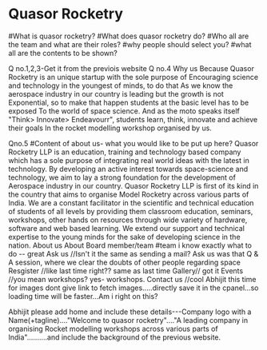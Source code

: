 # Quasor Rocketry

#What is quasor rocketry?
#What does quasor rocketry do?
#Who all are the team and what are their roles?
#why people should select you?
#what all are the contents to be shown?

Q no.1,2,3-Get it from the previois website
Q no.4 
Why us Because
Quasor Rocketry is an unique startup with the sole purpose of
Encouraging science and technology in the youngest of minds, to do that 
As we know the aerospace industry in our country is leading but the growth is not
Exponential, so to make that happen students at the basic level has to be exposed 
To the world of space science.
And as the moto speaks itself "Think> Innovate> Endeavourr", students learn, think, innovate and achieve their goals
In the rocket modelling workshop organised by us.

Qno.5
#Content of about us- what you would like to be put up here? Quasor Rocketry LLP is an education, training and technology based company which has a sole purpose of integrating real world ideas with the latest in technology. By developing an active interest towards space-science and technology, we aim to lay a strong foundation for the development of Aerospace industry in our country.
Quasor Rocketry LLP is first of its kind in the country that aims to organise Model Rocketry across various parts of India. We are a constant facilitator in the scientific and technical education of students of all levels by providing them classroom education, seminars, workshops, other hands on resources through wide variety of hardware, software and web based learning.
We extend our support and technical expertise to the young minds for the sake of developing science in the nation.
About us
About Board member/team #team i know exactly what to do -- great
Ask us //Isn't it the same as sending a mail? Ask us was that Q & A session, where we clear the doubts of other people regarding space
Resgister //like last time right?? same as last time
Gallery// got it
Events //you mean workshops? yes- workshops.
Contact us //cool
Abhijit this time for images dont give link to fetch images.....directly save it in the cpanel...so loading time will be faster...Am i right on this?

Abhijit please add home and include these details---Company logo with a Name(+tagline)...."Welcome to quasor rocketry"...."A leading company in organising Rocket modelling workshops across various parts of India"..........and include the background of the previous website.
